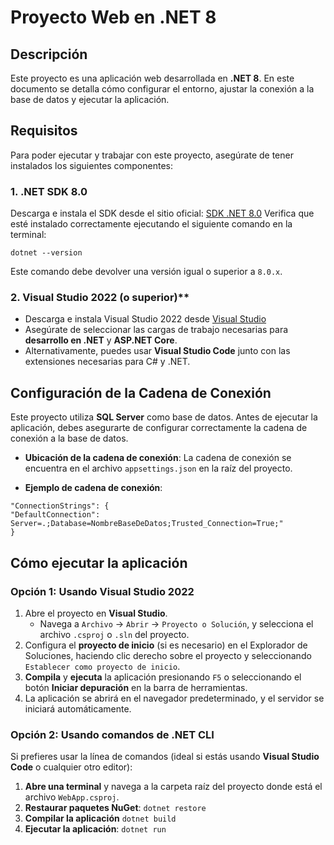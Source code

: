 # Proyecto Web en .NET 8

## Descripción

Este proyecto es una aplicación web desarrollada en **.NET 8**. En este documento se detalla cómo configurar el entorno, ajustar la conexión a la base de datos y ejecutar la aplicación.

## Requisitos

Para poder ejecutar y trabajar con este proyecto, asegúrate de tener instalados los siguientes componentes:

### 1. **.NET SDK 8.0**
Descarga e instala el SDK desde el sitio oficial: [SDK .NET 8.0](https://dotnet.microsoft.com/en-us/download/dotnet/8.0)
Verifica que esté instalado correctamente ejecutando el siguiente comando en la terminal:
```
dotnet --version
```
Este comando debe devolver una versión igual o superior a `8.0.x`.

### 2. **Visual Studio 2022** (o superior)**
-   Descarga e instala Visual Studio 2022 desde [Visual Studio](https://visualstudio.microsoft.com/vs/)
-   Asegúrate de seleccionar las cargas de trabajo necesarias para **desarrollo en .NET** y **ASP.NET Core**.
-   Alternativamente, puedes usar **Visual Studio Code** junto con las extensiones necesarias para C# y .NET.

## Configuración de la Cadena de Conexión

Este proyecto utiliza **SQL Server** como base de datos. Antes de ejecutar la aplicación, debes asegurarte de configurar correctamente la cadena de conexión a la base de datos.
-   **Ubicación de la cadena de conexión**: La cadena de conexión se encuentra en el archivo `appsettings.json` en la raíz del proyecto.
    
-   **Ejemplo de cadena de conexión**:
```
"ConnectionStrings": { 
"DefaultConnection": Server=.;Database=NombreBaseDeDatos;Trusted_Connection=True;" 
}
```

## Cómo ejecutar la aplicación

### Opción 1: Usando Visual Studio 2022

1.  Abre el proyecto en **Visual Studio**.
    -   Navega a `Archivo` -> `Abrir` -> `Proyecto o Solución`, y selecciona el archivo `.csproj` o `.sln` del proyecto.
2.  Configura el **proyecto de inicio** (si es necesario) en el Explorador de Soluciones, haciendo clic derecho sobre el proyecto y seleccionando `Establecer como proyecto de inicio`.
3.  **Compila** y **ejecuta** la aplicación presionando `F5` o seleccionando el botón **Iniciar depuración** en la barra de herramientas.
4.  La aplicación se abrirá en el navegador predeterminado, y el servidor se iniciará automáticamente.

### Opción 2: Usando comandos de .NET CLI

Si prefieres usar la línea de comandos (ideal si estás usando **Visual Studio Code** o cualquier otro editor):

1.  **Abre una terminal** y navega a la carpeta raíz del proyecto donde está el archivo `WebApp.csproj`.
2.  **Restaurar paquetes NuGet**:
``dotnet restore``
3.  **Compilar la aplicación**
``dotnet build``
4.  **Ejecutar la aplicación**:
``dotnet run``